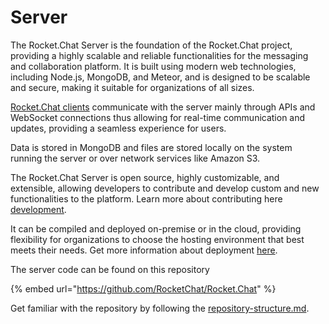 # Server

The Rocket.Chat Server is the foundation of the Rocket.Chat project, providing a highly scalable and reliable functionalities for the messaging and collaboration platform. It is built using modern web technologies, including Node.js, MongoDB, and Meteor, and is designed to be scalable and secure, making it suitable for organizations of all sizes.

[Rocket.Chat clients](https://docs.rocket.chat/deploy/installing-client-apps) communicate with the server mainly through APIs and WebSocket connections thus allowing for real-time communication and updates, providing a seamless experience for users.

Data is stored in MongoDB and files are stored locally on the system running the server or over network services like Amazon S3.

The Rocket.Chat Server is open source, highly customizable, and extensible, allowing developers to contribute and develop custom and new functionalities to the platform. Learn more about contributing here [development](../../contribute-to-rocket.chat/modes-of-contribution/development/ "mention").

It can be compiled and deployed on-premise or in the cloud, providing flexibility for organizations to choose the hosting environment that best meets their needs. Get more information about deployment [here](https://docs.rocket.chat/deploy/prepare-for-your-deployment).

The server code can be found on this repository

{% embed url="https://github.com/RocketChat/Rocket.Chat" %}

Get familiar with the repository by following the [repository-structure.md](repository-structure.md "mention").
